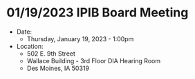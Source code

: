 # 01/19/2023 IPIB Board Meeting

- Date: 
    - Thursday, January 19, 2023 - 1:00pm
- Location: 
    - 502 E. 9th Street
    - Wallace Building - 3rd Floor DIA Hearing Room
    - Des Moines, IA 50319
